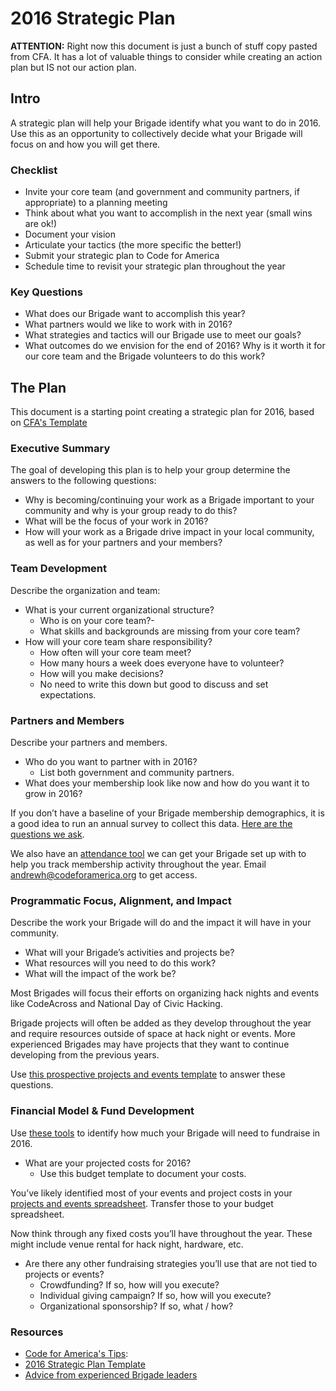 # 2016 Strategic Plan

**ATTENTION:** Right now this document is just a bunch of stuff copy pasted from CFA. It has a lot of valuable things to consider while creating an action plan but IS not our action plan.

## Intro

A strategic plan will help your Brigade identify what you want to do in 2016. Use this as an opportunity to collectively decide what your Brigade will focus on and how you will get there.

### Checklist

- Invite your core team (and government and community partners, if appropriate) to a planning meeting
- Think about what you want to accomplish in the next year (small wins are ok!)
- Document your vision
- Articulate your tactics (the more specific the better!)
- Submit your strategic plan to Code for America
- Schedule time to revisit your strategic plan throughout the year

### Key Questions

- What does our Brigade want to accomplish this year?
- What partners would we like to work with in 2016?
- What strategies and tactics will our Brigade use to meet our goals?
- What outcomes do we envision for the end of 2016? Why is it worth it for our core team and the Brigade volunteers to do this work?

## The Plan

This document is a starting point creating a strategic plan for 2016, based on [CFA's Template](https://docs.google.com/document/d/1EB0Vv0yIkFQM_xpOaUS13loogYy0qtcnVxdo32mlCRA/edit#)

### Executive Summary

The goal of developing this plan is to help your group determine the answers to the following questions:

- Why is becoming/continuing your work as a Brigade important to your community and why is your group ready to do this?
- What will be the focus of your work in 2016?
- How will your work as a Brigade drive impact in your local community, as well as for your partners and your members?

### Team Development

Describe the organization and team:

- What is your current organizational structure?
  - Who is on your core team?-
  - What skills and backgrounds are missing from your core team?
- How will your core team share responsibility?
  - How often will your core team meet?
  - How many hours a week does everyone have to volunteer?
  - How will you make decisions?
  - No need to write this down but good to discuss and set expectations.

### Partners and Members

Describe your partners and members.

- Who do you want to partner with in 2016?
  - List both government and community partners.
- What does your membership look like now and how do you want it to grow in 2016?


If you don’t have a baseline of your Brigade membership demographics, it is a good idea to run an annual survey to collect this data. [Here are the questions we ask](https://cfa.typeform.com/to/BEKp9Y).

We also have an [attendance tool](https://www.codeforamerica.org/brigade/attendance) we can get your Brigade set up with to help you track membership activity throughout the year. Email [andrewh@codeforamerica.org](mailto:andrewh@codeforamerica.org) to get access.

### Programmatic Focus, Alignment, and Impact

Describe the work your Brigade will do and the impact it will have in your community.

- What will your Brigade’s activities and projects be?
- What resources will you need to do this work?
- What will the impact of the work be?

Most Brigades will focus their efforts on organizing hack nights and events like CodeAcross and National Day of Civic Hacking.

Brigade projects will often be added as they develop throughout the year and require resources outside of space at hack night or events. More experienced Brigades may have projects that they want to continue developing from the previous years.

Use [this prospective projects and events template](https://docs.google.com/spreadsheets/d/17zHjB1FTy5Qz950MD2Dk1U_hY1LoF8T81TUDVKEEkV0/edit#gid=1068986135) to answer these questions.



### Financial Model & Fund Development

Use [these tools](https://docs.google.com/spreadsheets/d/1ANUIfVr0M3kAFr5F6M-EnJt8dK4fMNRzBELlCfIiyUg/edit#gid=0) to identify how much your Brigade will need to fundraise in 2016.

- What are your projected  costs for 2016?
  - Use this budget template to document your costs.

You’ve likely identified most of your events and project costs in your [projects and events spreadsheet](https://docs.google.com/spreadsheets/d/17zHjB1FTy5Qz950MD2Dk1U_hY1LoF8T81TUDVKEEkV0/edit#gid=1068986135). Transfer those to your budget spreadsheet.

Now think through any fixed costs you’ll have throughout the year. These might include venue rental for hack night, hardware, etc.

- Are there any other fundraising strategies you’ll use that are not tied to projects or events?
  - Crowdfunding? If so, how will you execute?
  - Individual giving campaign? If so, how will you execute?
  - Organizational sponsorship? If so, what / how?


### Resources

- [Code for America's Tips](https://docs.google.com/document/d/19bN5RWK5nQTpz0mHUViHrzHiommBUAMSztwNRzUcxYo/edit#heading=h.jeuedkfo9mi6):
- [2016 Strategic Plan Template](https://docs.google.com/document/d/1EB0Vv0yIkFQM_xpOaUS13loogYy0qtcnVxdo32mlCRA/edit#)
- [Advice from experienced Brigade leaders](http://forum.codeforamerica.org/t/brigade-leaders-on-advice/287)
